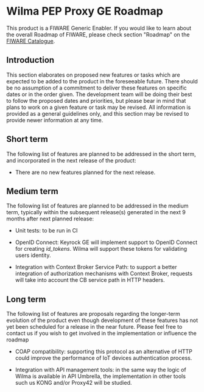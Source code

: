 # Wilma PEP Proxy GE Roadmap

This product is a FIWARE Generic Enabler. If
you would like to learn about the overall Roadmap of FIWARE, please check
section "Roadmap" on the [FIWARE Catalogue](https://github.com/Fiware/catalogue).

## Introduction

This section elaborates on proposed new features or tasks which are expected to
be added to the product in the foreseeable future. There should be no assumption
of a commitment to deliver these features on specific dates or in the order
given. The development team will be doing their best to follow the proposed
dates and priorities, but please bear in mind that plans to work on a given
feature or task may be revised. All information is provided as a general
guidelines only, and this section may be revised to provide newer information at
any time.

## Short term

The following list of features are planned to be addressed in the short term,
and incorporated in the next release of the product:

-   There are no new features planned for the next release.

## Medium term

The following list of features are planned to be addressed in the medium term,
typically within the subsequent release(s) generated in the next 9 months
after next planned release:

- Unit tests: to be run in CI

- OpenID Connect: Keyrock GE will implement support to OpenID Connect for creating *id_tokens*. Wilma will support these tokens for validating users identity. 

- Integration with Context Broker Service Path: to support a better integration of authorization mechanisms with Context Broker, requests will take into account the CB service path in HTTP headers.

## Long term

The following list of features are proposals regarding the longer-term evolution
of the product even though development of these features has not yet been
scheduled for a release in the near future. Please feel free to contact us if
you wish to get involved in the implementation or influence the roadmap

-   COAP compatibility: supporting this protocol as an alternative of HTTP could improve the performance of IoT devices authentication process.

-   Integration with API management tools: in the same way the logic of Wilma is available in API Umbrella, the implementation in other tools such us KONG and/or Proxy42 will be studied. 
